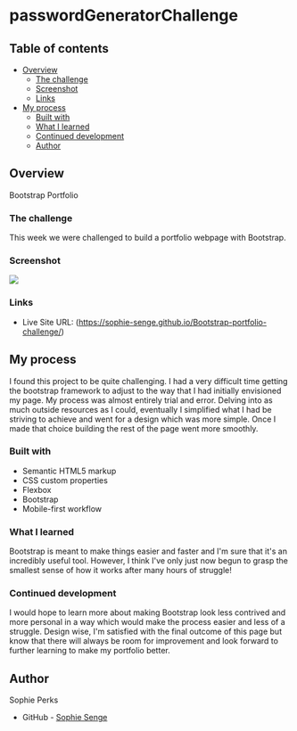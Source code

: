 # passwordGeneratorChallenge

## Table of contents

- [Overview](#overview)
  - [The challenge](#the-challenge)
  - [Screenshot](#screenshot)
  - [Links](#links)
- [My process](#my-process)
  - [Built with](#built-with)
  - [What I learned](#what-i-learned)
  - [Continued development](#continued-development)
  - [Author](#author)


## Overview
Bootstrap Portfolio

### The challenge

This week we were challenged to build a portfolio webpage with Bootstrap.

### Screenshot

![](./images/Screen%20Shot%202022-12-12%20at%207.50.06%20PM.png)

### Links

- Live Site URL: (https://sophie-senge.github.io/Bootstrap-portfolio-challenge/)

## My process
I found this project to be quite challenging. I had a very difficult time getting the bootstrap framework to adjust to the way that I had initially envisioned my page. My process was almost entirely trial and error. Delving into as much outside resources as I could, eventually I simplified what I had be striving to achieve and went for a design which was more simple. Once I made that choice building the rest of the page went more smoothly.

### Built with

- Semantic HTML5 markup
- CSS custom properties
- Flexbox
- Bootstrap
- Mobile-first workflow


### What I learned
Bootstrap is meant to make things easier and faster and I'm sure that it's an incredibly useful tool. However, I think I've only just now begun to grasp the smallest sense of how it works after many hours of struggle! 


### Continued development

I would hope to learn more about making Bootstrap look less contrived and more personal in a way which would make the process easier and less of a struggle. Design wise, I'm satisfied with the final outcome of this page but know that there will always be room for improvement and look forward to further learning to make my portfolio better.

## Author
  Sophie Perks
- GitHub - [Sophie Senge](https://github.com/Sophie-Senge)


